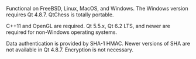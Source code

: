 Functional on FreeBSD, Linux, MacOS, and Windows. The Windows version
requires Qt 4.8.7. QtChess is totally portable.

C++11 and OpenGL are required. Qt 5.5.x, Qt 6.2 LTS, and newer are required for non-Windows
operating systems.

Data authentication is provided by SHA-1 HMAC. Newer versions of SHA
are not available in Qt 4.8.7. Encryption is not necessary. 
